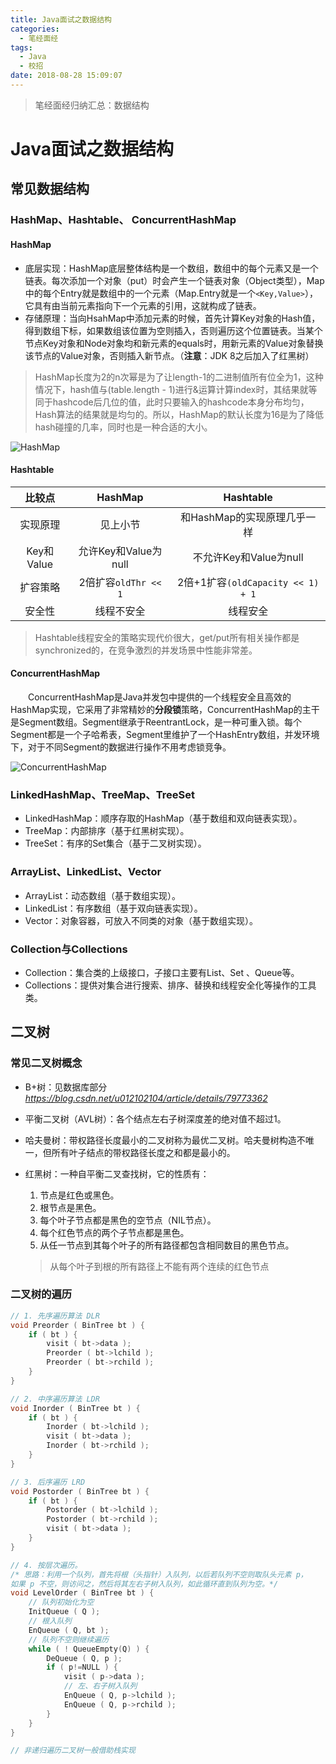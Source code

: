```yaml
---
title: Java面试之数据结构
categories: 
  - 笔经面经
tags:
  - Java
  - 校招
date: 2018-08-28 15:09:07
---
```


> 笔经面经归纳汇总：数据结构

<!-- more -->
# Java面试之数据结构
##  常见数据结构
### HashMap、Hashtable、 ConcurrentHashMap  
#### HashMap  
- 底层实现：HashMap底层整体结构是一个数组，数组中的每个元素又是一个链表。每次添加一个对象（put）时会产生一个链表对象（Object类型），Map中的每个Entry就是数组中的一个元素（Map.Entry就是一个`<Key,Value>`），它具有由当前元素指向下一个元素的引用，这就构成了链表。
- 存储原理：当向HsahMap中添加元素的时候，首先计算Key对象的Hash值，得到数组下标，如果数组该位置为空则插入，否则遍历这个位置链表。当某个节点Key对象和Node对象均和新元素的equals时，用新元素的Value对象替换该节点的Value对象，否则插入新节点。（**注意**：JDK 8之后加入了红黑树）
> HashMap长度为2的n次幂是为了让length-1的二进制值所有位全为1，这种情况下，hash值与(table.length - 1)进行&运算计算index时，其结果就等同于hashcode后几位的值，此时只要输入的hashcode本身分布均匀，Hash算法的结果就是均匀的。所以，HashMap的默认长度为16是为了降低hash碰撞的几率，同时也是一种合适的大小。

![HashMap](https://img-blog.csdn.net/20180327171242547?watermark/2/text/aHR0cHM6Ly9ibG9nLmNzZG4ubmV0L3UwMTIxMDIxMDQ=/font/5a6L5L2T/fontsize/400/fill/I0JBQkFCMA==/dissolve/70)

#### Hashtable  
| 比较点 | HashMap | Hashtable |
|:---------:|:-------------:|:-------------:|
| 实现原理 | 见上小节| 和HashMap的实现原理几乎一样|
| Key和Value | 允许Key和Value为null | 不允许Key和Value为null |
| 扩容策略 | 2倍扩容`oldThr << 1`| 2倍+1扩容`(oldCapacity << 1) + 1`|
|  安全性  | 线程不安全| 线程安全|

> Hashtable线程安全的策略实现代价很大，get/put所有相关操作都是synchronized的，在竞争激烈的并发场景中性能非常差。

#### ConcurrentHashMap  
&emsp;&emsp;ConcurrentHashMap是Java并发包中提供的一个线程安全且高效的HashMap实现，它采用了非常精妙的**分段锁**策略，ConcurrentHashMap的主干是Segment数组。Segment继承于ReentrantLock，是一种可重入锁。每个Segment都是一个子哈希表，Segment里维护了一个HashEntry数组，并发环境下，对于不同Segment的数据进行操作不用考虑锁竞争。  

![ConcurrentHashMap](https://img-blog.csdn.net/20180327171316531?watermark/2/text/aHR0cHM6Ly9ibG9nLmNzZG4ubmV0L3UwMTIxMDIxMDQ=/font/5a6L5L2T/fontsize/400/fill/I0JBQkFCMA==/dissolve/70)

### LinkedHashMap、TreeMap、TreeSet  
- LinkedHashMap：顺序存取的HashMap（基于数组和双向链表实现）。
- TreeMap：内部排序（基于红黑树实现）。
- TreeSet：有序的Set集合（基于二叉树实现）。

### ArrayList、LinkedList、Vector  
- ArrayList：动态数组（基于数组实现）。
- LinkedList：有序数组（基于双向链表实现）。
- Vector：对象容器，可放入不同类的对象（基于数组实现）。

### Collection与Collections  
- Collection：集合类的上级接口，子接口主要有List、Set 、Queue等。
- Collections：提供对集合进行搜索、排序、替换和线程安全化等操作的工具类。

## 二叉树  
### 常见二叉树概念  
- B+树：见数据库部分*https://blog.csdn.net/u012102104/article/details/79773362*
- 平衡二叉树（AVL树）：各个结点左右子树深度差的绝对值不超过1。
- 哈夫曼树：带权路径长度最小的二叉树称为最优二叉树。哈夫曼树构造不唯一，但所有叶子结点的带权路径长度之和都是最小的。
- 红黑树：一种自平衡二叉查找树，它的性质有：
	1. 节点是红色或黑色。
	2. 根节点是黑色。
	3. 每个叶子节点都是黑色的空节点（NIL节点）。
	4. 每个红色节点的两个子节点都是黑色。
	5. 从任一节点到其每个叶子的所有路径都包含相同数目的黑色节点。

	> 从每个叶子到根的所有路径上不能有两个连续的红色节点

### 二叉树的遍历
```c
// 1. 先序遍历算法 DLR
void Preorder ( BinTree bt ) {
	if ( bt ) {
		visit ( bt->data );
		Preorder ( bt->lchild );
		Preorder ( bt->rchild );
	}
}

// 2. 中序遍历算法 LDR
void Inorder ( BinTree bt ) {
	if ( bt ) {
		Inorder ( bt->lchild );
		visit ( bt->data );
		Inorder ( bt->rchild );
	}
}

// 3. 后序遍历 LRD
void Postorder ( BinTree bt ) {
	if ( bt ) {
		Postorder ( bt->lchild );
		Postorder ( bt->rchild );
		visit ( bt->data );
	}
}

// 4. 按层次遍历。
/* 思路：利用一个队列，首先将根（头指针）入队列，以后若队列不空则取队头元素 p，
如果 p 不空，则访问之，然后将其左右子树入队列，如此循环直到队列为空。*/
void LevelOrder ( BinTree bt ) {
	// 队列初始化为空
	InitQueue ( Q );
	// 根入队列
	EnQueue ( Q, bt );
	// 队列不空则继续遍历
	while ( ! QueueEmpty(Q) ) {
		DeQueue ( Q, p );
		if ( p!=NULL ) {
			visit ( p->data );
			// 左、右子树入队列
			EnQueue ( Q, p->lchild );
			EnQueue ( Q, p->rchild );
		}
	}
}

// 非递归遍历二叉树一般借助栈实现

```


[5]: https://img-blog.csdn.net/20180327171242547?watermark/2/text/aHR0cHM6Ly9ibG9nLmNzZG4ubmV0L3UwMTIxMDIxMDQ=/font/5a6L5L2T/fontsize/400/fill/I0JBQkFCMA==/dissolve/70

[6]: https://img-blog.csdn.net/20180327171316531?watermark/2/text/aHR0cHM6Ly9ibG9nLmNzZG4ubmV0L3UwMTIxMDIxMDQ=/font/5a6L5L2T/fontsize/400/fill/I0JBQkFCMA==/dissolve/70

